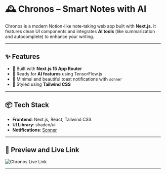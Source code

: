 # 🕰️ Chronos – Smart Notes with AI

Chronos is a modern Notion-like note-taking web app built with **Next.js**. It features clean UI components and integrates **AI tools** (like summarization and autocomplete) to enhance your writing.

---

## ✨ Features

- 🚀 Built with **Next.js 15 App Router**
- 🧠 Ready for **AI features** using TensorFlow.js
- 🔔 Minimal and beautiful toast notifications with `sonner`
- 💅 Styled using **Tailwind CSS**

---

## 📦 Tech Stack

- **Frontend**: Next.js, React, Tailwind CSS
- **UI Library**: shadcn/ui
- **Notifications**: [Sonner](https://sonner.emilkowal.dev/)

---

## 📸 Preview and Live Link

![Chronos Live Link](https://chronos-prod.vercel.app/)

---